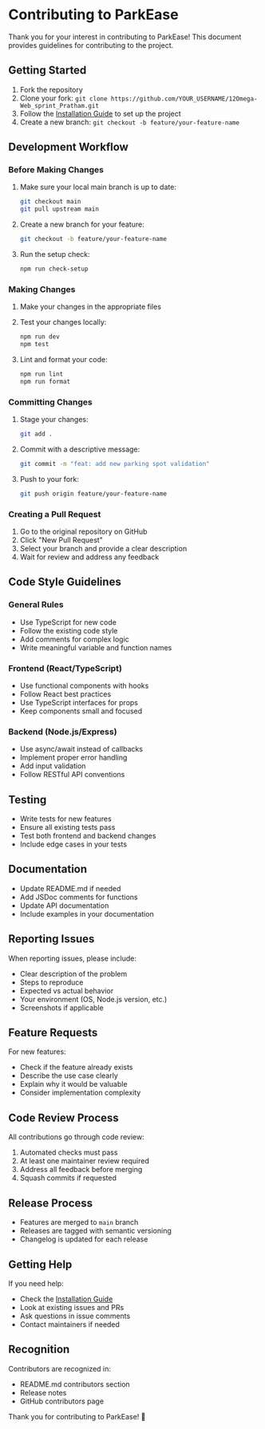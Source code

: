 # Contributing to ParkEase

Thank you for your interest in contributing to ParkEase! This document provides guidelines for contributing to the project.

## Getting Started

1. Fork the repository
2. Clone your fork: `git clone https://github.com/YOUR_USERNAME/12Omega-Web_sprint_Pratham.git`
3. Follow the [Installation Guide](INSTALLATION.md) to set up the project
4. Create a new branch: `git checkout -b feature/your-feature-name`

## Development Workflow

### Before Making Changes

1. Make sure your local main branch is up to date:
   ```bash
   git checkout main
   git pull upstream main
   ```

2. Create a new branch for your feature:
   ```bash
   git checkout -b feature/your-feature-name
   ```

3. Run the setup check:
   ```bash
   npm run check-setup
   ```

### Making Changes

1. Make your changes in the appropriate files
2. Test your changes locally:
   ```bash
   npm run dev
   npm test
   ```

3. Lint and format your code:
   ```bash
   npm run lint
   npm run format
   ```

### Committing Changes

1. Stage your changes:
   ```bash
   git add .
   ```

2. Commit with a descriptive message:
   ```bash
   git commit -m "feat: add new parking spot validation"
   ```

3. Push to your fork:
   ```bash
   git push origin feature/your-feature-name
   ```

### Creating a Pull Request

1. Go to the original repository on GitHub
2. Click "New Pull Request"
3. Select your branch and provide a clear description
4. Wait for review and address any feedback

## Code Style Guidelines

### General Rules

- Use TypeScript for new code
- Follow the existing code style
- Add comments for complex logic
- Write meaningful variable and function names

### Frontend (React/TypeScript)

- Use functional components with hooks
- Follow React best practices
- Use TypeScript interfaces for props
- Keep components small and focused

### Backend (Node.js/Express)

- Use async/await instead of callbacks
- Implement proper error handling
- Add input validation
- Follow RESTful API conventions

## Testing

- Write tests for new features
- Ensure all existing tests pass
- Test both frontend and backend changes
- Include edge cases in your tests

## Documentation

- Update README.md if needed
- Add JSDoc comments for functions
- Update API documentation
- Include examples in your documentation

## Reporting Issues

When reporting issues, please include:

- Clear description of the problem
- Steps to reproduce
- Expected vs actual behavior
- Your environment (OS, Node.js version, etc.)
- Screenshots if applicable

## Feature Requests

For new features:

- Check if the feature already exists
- Describe the use case clearly
- Explain why it would be valuable
- Consider implementation complexity

## Code Review Process

All contributions go through code review:

1. Automated checks must pass
2. At least one maintainer review required
3. Address all feedback before merging
4. Squash commits if requested

## Release Process

- Features are merged to `main` branch
- Releases are tagged with semantic versioning
- Changelog is updated for each release

## Getting Help

If you need help:

- Check the [Installation Guide](INSTALLATION.md)
- Look at existing issues and PRs
- Ask questions in issue comments
- Contact maintainers if needed

## Recognition

Contributors are recognized in:

- README.md contributors section
- Release notes
- GitHub contributors page

Thank you for contributing to ParkEase! 🚀